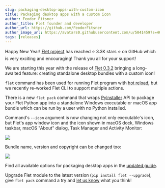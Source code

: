 ```yaml
---
slug: packaging-desktop-apps-with-custom-icon
title: Packaging desktop apps with a custom icon
author: Feodor Fitsner
author_title: Flet founder and developer
author_url: https://github.com/FeodorFitsner
author_image_url: https://avatars0.githubusercontent.com/u/5041459?s=400&v=4
tags: [releases]
---
```


Happy New Year! [Flet project](https://github.com/flet-dev/flet) has reached ⭐️ 3.3K stars ⭐️ on GitHub which is very exciting and encouraging! Thank you all for your support!

We are starting this year with the release of [Flet 0.3.2](https://pypi.org/project/flet/) bringing a long-awaited feature: creating standalone desktop bundles with a custom icon!

`flet` command has been used for running Flet program with [hot reload](/docs/reference/cli/run), but we recently re-worked Flet CLI to support multiple actions.

There is a new `flet pack` command that wraps [PyInstaller](https://github.com/pyinstaller/pyinstaller) API to package your Flet Python app into a standalone Windows executable or macOS app bundle which can be run by a user with no Python installed.

Command's `--icon` argument is now changing not only executable's icon, but Flet's app window icon and the icon shown in macOS dock, Windows taskbar, macOS "About" dialog, Task Manager and Activity Monitor:

<img src="/img/docs/getting-started/package-desktop/macos-dock.png" className="screenshot-20 screenshot-rounded" />

Bundle name, version and copyright can be changed too:

<img src="/img/docs/getting-started/package-desktop/flet-app-bundle-about-clean.png" className="screenshot-50" />

Find all available options for packaging desktop apps in the [updated guide](/docs/publish/packaging-desktop-app).

Upgrade Flet module to the latest version (`pip install flet --upgrade`), give `flet pack` command a try and [let us know](https://discord.gg/dzWXP8SHG8) what you think!